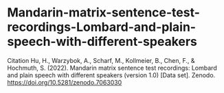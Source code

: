 # Mandarin-matrix-sentence-test-recordings-Lombard-and-plain-speech-with-different-speakers
Citation Hu, H., Warzybok, A., Scharf, M., Kollmeier, B., Chen, F., &amp; Hochmuth, S. (2022). Mandarin matrix sentence test recordings: Lombard and plain speech with different speakers (version 1.0) [Data set]. Zenodo. https://doi.org/10.5281/zenodo.7063030

